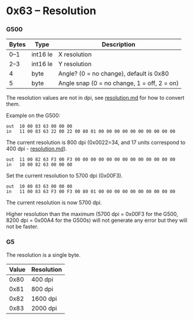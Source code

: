 0x63 – Resolution
=================

### G500

| Bytes | Type     | Description                                 |
| ----- | -------- | ------------------------------------------- |
| 0–1   | int16 le | X resolution                                |
| 2–3   | int16 le | Y resolution                                |
| 4     | byte     | Angle? (0 = no change), default is 0x80     |
| 5     | byte     | Angle snap (0 = no change, 1 = off, 2 = on) |

The resolution values are not in dpi, see [resolution.md](../resolution.md) for how to convert them.

Example on the G500:
```
out  10 00 83 63 00 00 00
in   11 00 83 63 22 00 22 00 80 01 00 00 00 00 00 00 00 00 00 00
```
The current resolution is 800 dpi (0x0022=34, and 17 units correspond to 400 dpi - [resolution.md](../resolution.md)).
```
out  11 00 82 63 F3 00 F3 00 00 00 00 00 00 00 00 00 00 00 00 00
in   10 00 82 63 00 00 00
```
Set the current resolution to 5700 dpi (0x00F3).
```
out  10 00 83 63 00 00 00
in   11 00 83 63 F3 00 F3 00 80 01 00 00 00 00 00 00 00 00 00 00
```
The current resolution is now 5700 dpi.

Higher resolution than the maximum (5700 dpi = 0x00F3 for the G500, 8200 dpi = 0x00A4 for the G500s) will not generate any error but they will not be faster.


### G5

The resolution is a single byte.

| Value | Resolution |
| ----- | ---------- |
| 0x80  | 400 dpi    |
| 0x81  | 800 dpi    |
| 0x82  | 1600 dpi   |
| 0x83  | 2000 dpi   |

